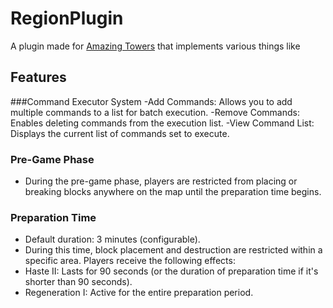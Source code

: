 # RegionPlugin
 A plugin made for [Amazing Towers](https://github.com/katanya04/The-Towers)  that implements various things like
## Features
###Command Executor System
-Add Commands: Allows you to add multiple commands to a list for batch execution.
-Remove Commands: Enables deleting commands from the execution list.
-View Command List: Displays the current list of commands set to execute.
### Pre-Game Phase
- During the pre-game phase, players are restricted from placing or breaking blocks anywhere on the map until the preparation time begins.
### Preparation Time

- Default duration: 3 minutes (configurable).
- During this time, block placement and destruction are restricted within a specific area.
Players receive the following effects:
- Haste II: Lasts for 90 seconds (or the duration of preparation time if it's shorter than 90 seconds).
- Regeneration I: Active for the entire preparation period.
